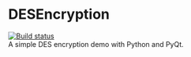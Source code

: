 # DESEncryption
[![Build status](https://ci.appveyor.com/api/projects/status/fukj0t7etcnes4nh?svg=true)](https://ci.appveyor.com/project/JamesBr0wn/des-encryption)<br>
A simple DES encryption demo with Python and PyQt.
